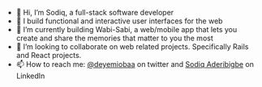 - 👋 Hi, I’m Sodiq, a full-stack software developer
- 👀 I build functional and interactive user interfaces for the web
- 🌱 I’m currently building Wabi-Sabi, a web/mobile app that lets you create and share the memories that matter to you the most
- 💞️ I’m looking to collaborate on web related projects. Specifically Rails and React projects.
- 📫 How to reach me: [@deyemiobaa](https://twitter.com/deyemiobaa) on twitter and [Sodiq Aderibigbe](https://www.linkedin.com/in/sodiqa/) on LinkedIn

<!---
deyemiobaa/deyemiobaa is a ✨ special ✨ repository because its `README.md` (this file) appears on your GitHub profile.
You can click the Preview link to take a look at your changes.
https://www.microverse.org/?grsf=agshns
--->
